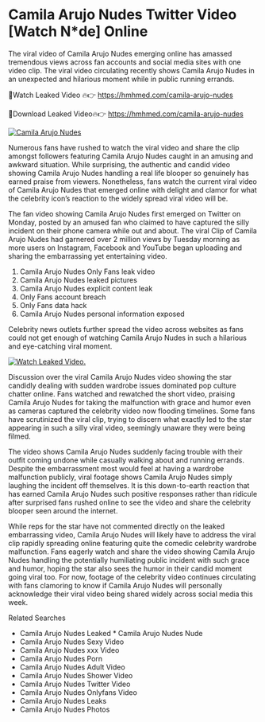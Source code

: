 ﻿# Camila Arujo Nudes Twitter Video [Watch N*de] Online

The viral video of ﻿Camila Arujo Nudes emerging online has amassed tremendous views across fan accounts and social media sites with one video clip. The viral video circulating recently shows ﻿Camila Arujo Nudes in an unexpected and hilarious moment while in public running errands. 

🔴Watch Leaked Video 🔥👉  https://hmhmed.com/camila-arujo-nudes 

🔴Download Leaked Video🔥👉  https://hmhmed.com/camila-arujo-nudes 

[![Camila Arujo Nudes](https://i.imgur.com/dJHk4Zq.gif)](https://hmhmed.com/camila-arujo-nudes)

Numerous fans have rushed to watch the viral video and share the clip amongst followers featuring ﻿Camila Arujo Nudes caught in an amusing and awkward situation. While surprising, the authentic and candid video showing ﻿Camila Arujo Nudes handling a real life blooper so genuinely has earned praise from viewers. Nonetheless, fans watch the current viral video of ﻿Camila Arujo Nudes that emerged online with delight and clamor for what the celebrity icon’s reaction to the widely spread viral video will be.

The fan video showing ﻿Camila Arujo Nudes first emerged on Twitter on Monday, posted by an amused fan who claimed to have captured the silly incident on their phone camera while out and about. The viral Clip of ﻿Camila Arujo Nudes had garnered over 2 million views by Tuesday morning as more users on Instagram, Facebook and YouTube began uploading and sharing the embarrassing yet entertaining video. 

1. ﻿Camila Arujo Nudes Only Fans leak video
2. ﻿Camila Arujo Nudes leaked pictures
3. ﻿Camila Arujo Nudes explicit content leak
4. Only Fans account breach
5. Only Fans data hack
6. ﻿Camila Arujo Nudes personal information exposed

Celebrity news outlets further spread the video across websites as fans could not get enough of watching ﻿Camila Arujo Nudes in such a hilarious and eye-catching viral moment. 

[![Watch Leaked Video.](https://miro.medium.com/v2/resize:fit:828/format:webp/1*cilzJN44JGOrTw9NJCrNHA.gif "Watch Leaked Video")](https://hmhmed.com/camila-arujo-nudes)

Discussion over the viral ﻿Camila Arujo Nudes video showing the star candidly dealing with sudden wardrobe issues dominated pop culture chatter online. Fans watched and rewatched the short video, praising ﻿Camila Arujo Nudes for taking the malfunction with grace and humor even as cameras captured the celebrity video now flooding timelines. Some fans have scrutinized the viral clip, trying to discern what exactly led to the star appearing in such a silly viral video, seemingly unaware they were being filmed.

The video shows ﻿Camila Arujo Nudes suddenly facing trouble with their outfit coming undone while casually walking about and running errands. Despite the embarrassment most would feel at having a wardrobe malfunction publicly, viral footage shows ﻿Camila Arujo Nudes simply laughing the incident off themselves. It is this down-to-earth reaction that has earned ﻿Camila Arujo Nudes such positive responses rather than ridicule after surprised fans rushed online to see the video and share the celebrity blooper seen around the internet.  

While reps for the star have not commented directly on the leaked embarrassing video, ﻿Camila Arujo Nudes will likely have to address the viral clip rapidly spreading online featuring quite the comedic celebrity wardrobe malfunction. Fans eagerly watch and share the video showing ﻿Camila Arujo Nudes handling the potentially humiliating public incident with such grace and humor, hoping the star also sees the humor in their candid moment going viral too. For now, footage of the celebrity video continues circulating with fans clamoring to know if ﻿Camila Arujo Nudes will personally acknowledge their viral video being shared widely across social media this week.

Related Searches
* ﻿Camila Arujo Nudes Leaked
﻿* Camila Arujo Nudes Nude
* ﻿Camila Arujo Nudes Sexy Video
* ﻿Camila Arujo Nudes xxx Video
* ﻿Camila Arujo Nudes Porn
* ﻿Camila Arujo Nudes Adult Video
* ﻿Camila Arujo Nudes Shower Video
* ﻿Camila Arujo Nudes Twitter Video
* ﻿Camila Arujo Nudes Onlyfans Video
* ﻿Camila Arujo Nudes Leaks
* ﻿Camila Arujo Nudes Photos